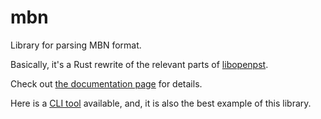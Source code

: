 # mbn

Library for parsing MBN format.

Basically, it's a Rust rewrite of the relevant parts of [libopenpst](https://github.com/openpst/libopenpst).

Check out [the documentation page](https://docs.rs/mbn) for details.

Here is a [CLI tool](https://github.com/NichtsHsu/mbn-rs) available, and, it is also the best example of this library.
